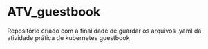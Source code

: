 # ATV_guestbook

Repositório criado com a finalidade de guardar os arquivos .yaml da atividade prática de kubernetes guestbook
